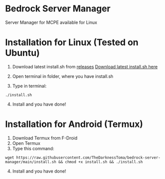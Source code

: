 # Bedrock Server Manager
Server Manager for MCPE available for Linux

# Installation for Linux (Tested on Ubuntu)
1. Download latest install.sh from [releases](https://github.com/TheDarknessToma/bedrock-server-manager/releases)
[Download latest install.sh here](https://github.com/TheDarknessToma/bedrock-server-manager/releases/latest/download/install.sh)

2. Open terminal in folder, where you have install.sh
3. Type in terminal:
 ```shell
./install.sh
```
4. Install and you have done!

# Installation for Android (Termux)
1. Download Termux from F-Droid
2. Open Termux
3. Type this command:
```shell
wget https://raw.githubusercontent.com/TheDarknessToma/bedrock-server-manager/main/install.sh && chmod +x install.sh && ./install.sh
```
4. Install and you have done!
